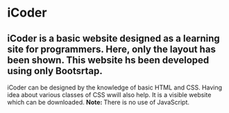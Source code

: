 # iCoder
## iCoder is a basic website designed as a learning site for programmers. Here, only the layout has been shown. This website hs been developed using only Bootsrtap.
iCoder can be designed by the knowledge of basic HTML and CSS. Having idea about various classes of CSS wwill also help. It is a visible website which can be downloaded.
<b>Note: </b>There is no use of JavaScript.
